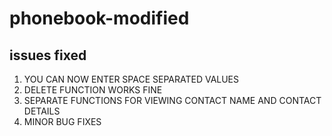 # phonebook-modified
## issues fixed
1. YOU CAN NOW ENTER SPACE SEPARATED VALUES
2. DELETE FUNCTION WORKS FINE 
3. SEPARATE FUNCTIONS FOR VIEWING CONTACT NAME AND CONTACT DETAILS
4. MINOR BUG FIXES
